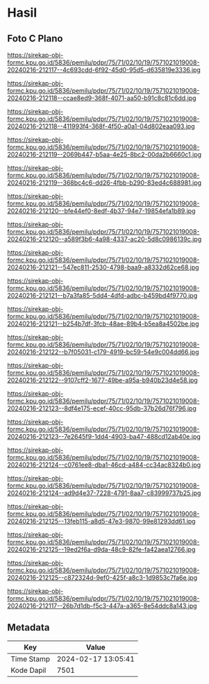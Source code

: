 # Hasil

## Foto C Plano

https://sirekap-obj-formc.kpu.go.id/5836/pemilu/pdpr/75/71/02/10/19/7571021019008-20240216-212117--4c693cdd-6f92-45d0-95d5-d635819e3336.jpg

https://sirekap-obj-formc.kpu.go.id/5836/pemilu/pdpr/75/71/02/10/19/7571021019008-20240216-212118--ccae8ed9-368f-4071-aa50-b91c8c81c6dd.jpg

https://sirekap-obj-formc.kpu.go.id/5836/pemilu/pdpr/75/71/02/10/19/7571021019008-20240216-212118--411993f4-368f-4f50-a0a1-04d802eaa093.jpg

https://sirekap-obj-formc.kpu.go.id/5836/pemilu/pdpr/75/71/02/10/19/7571021019008-20240216-212119--2069b447-b5aa-4e25-8bc2-00da2b6660c1.jpg

https://sirekap-obj-formc.kpu.go.id/5836/pemilu/pdpr/75/71/02/10/19/7571021019008-20240216-212119--368bc4c6-dd26-4fbb-b290-83ed4c688981.jpg

https://sirekap-obj-formc.kpu.go.id/5836/pemilu/pdpr/75/71/02/10/19/7571021019008-20240216-212120--bfe44ef0-8edf-4b37-94e7-19854efa1b89.jpg

https://sirekap-obj-formc.kpu.go.id/5836/pemilu/pdpr/75/71/02/10/19/7571021019008-20240216-212120--a589f3b6-4a98-4337-ac20-5d8c0986139c.jpg

https://sirekap-obj-formc.kpu.go.id/5836/pemilu/pdpr/75/71/02/10/19/7571021019008-20240216-212121--547ec811-2530-4798-baa9-a8332d62ce68.jpg

https://sirekap-obj-formc.kpu.go.id/5836/pemilu/pdpr/75/71/02/10/19/7571021019008-20240216-212121--b7a3fa85-5dd4-4dfd-adbc-b459bd4f9770.jpg

https://sirekap-obj-formc.kpu.go.id/5836/pemilu/pdpr/75/71/02/10/19/7571021019008-20240216-212121--b254b7df-3fcb-48ae-89b4-b5ea8a4502be.jpg

https://sirekap-obj-formc.kpu.go.id/5836/pemilu/pdpr/75/71/02/10/19/7571021019008-20240216-212122--b7f05031-c179-4919-bc59-54e9c004dd66.jpg

https://sirekap-obj-formc.kpu.go.id/5836/pemilu/pdpr/75/71/02/10/19/7571021019008-20240216-212122--9107cff2-1677-49be-a95a-b940b23d4e58.jpg

https://sirekap-obj-formc.kpu.go.id/5836/pemilu/pdpr/75/71/02/10/19/7571021019008-20240216-212123--8df4e175-ecef-40cc-95db-37b26d76f796.jpg

https://sirekap-obj-formc.kpu.go.id/5836/pemilu/pdpr/75/71/02/10/19/7571021019008-20240216-212123--7e2645f9-1dd4-4903-ba47-488cd12ab40e.jpg

https://sirekap-obj-formc.kpu.go.id/5836/pemilu/pdpr/75/71/02/10/19/7571021019008-20240216-212124--c0761ee8-dba1-46cd-a484-cc34ac8324b0.jpg

https://sirekap-obj-formc.kpu.go.id/5836/pemilu/pdpr/75/71/02/10/19/7571021019008-20240216-212124--ad9d4e37-7228-4791-8aa7-c83999737b25.jpg

https://sirekap-obj-formc.kpu.go.id/5836/pemilu/pdpr/75/71/02/10/19/7571021019008-20240216-212125--13feb115-a8d5-47e3-9870-99e81293dd61.jpg

https://sirekap-obj-formc.kpu.go.id/5836/pemilu/pdpr/75/71/02/10/19/7571021019008-20240216-212125--19ed2f6a-d9da-48c9-82fe-fa42aea12766.jpg

https://sirekap-obj-formc.kpu.go.id/5836/pemilu/pdpr/75/71/02/10/19/7571021019008-20240216-212125--c872324d-9ef0-425f-a8c3-1d9853c7fa6e.jpg

https://sirekap-obj-formc.kpu.go.id/5836/pemilu/pdpr/75/71/02/10/19/7571021019008-20240216-212117--26b7d1db-f5c3-447a-a365-8e54ddc8a143.jpg


## Metadata

| Key        | Value               |
| ---------- | ------------------- |
| Time Stamp | 2024-02-17 13:05:41 |
| Kode Dapil | 7501                |



